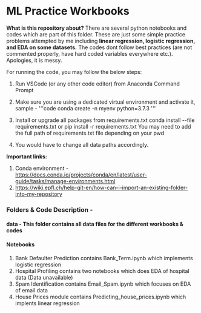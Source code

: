 # ML Practice Workbooks

**What is this repository about?**
There are several python notebooks and codes which are part of this folder. These are just some simple practice problems attempted by me including **linear regression, logistic regression, and EDA on some datasets.** The codes dont follow best practices (are not commented properly, have hard coded variables everywhere etc.). Apologies, it is messy.

For running the code, you may follow the below steps:
1. Run VSCode (or any other code editor) from Anaconda Command Prompt
2. Make sure you are using a dedicated virtual environment and activate it,
sample - 
 '''code
conda create -n myenv python=3.7.3
'''
3. Install or upgrade all packages from requirements.txt
conda install --file requirements.txt
or pip install -r requirements.txt
You may need to add the full path of requirements.txt file depending on your pwd

4. You would have to change all data paths accordingly.

**Important links:**
1. Conda environment - https://docs.conda.io/projects/conda/en/latest/user-guide/tasks/manage-environments.html
2. https://wiki.epfl.ch/help-git-en/how-can-i-import-an-existing-folder-into-my-repository

### Folders & Code Description -
#### data - This folder contains all data files for the different workbooks & codes
#### Notebooks

1. Bank Defaulter Prediction contains Bank_Term.ipynb which implements logistic regression
2. Hospital Profiling contains two notebooks which does EDA of hospital data (Data unavailable)
3. Spam Identification contains Email_Spam.ipynb which focuses on EDA of email data
5. House Prices module contains Predicting_house_prices.ipynb which implents linear regression